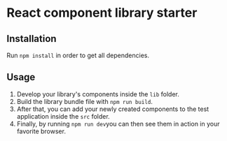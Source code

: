 # React component library starter

## Installation

Run `npm install` in order to get all dependencies.

## Usage

1. Develop your library's components inside the `lib` folder.
2. Build the library bundle file with `npm run build`.
3. After that, you can add your newly created components to the test application inside the `src` folder.
4. Finally, by running `npm run dev`you can then see them in action in your favorite browser.

